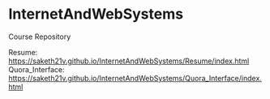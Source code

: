 # InternetAndWebSystems
Course Repository

Resume: https://saketh21v.github.io/InternetAndWebSystems/Resume/index.html
Quora_Interface: https://saketh21v.github.io/InternetAndWebSystems/Quora_Interface/index.html
